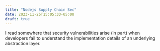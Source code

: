 ```yaml
---
title: "Nodejs Supply Chain Sec"
date: 2023-11-25T15:05:33-05:00
draft: true
---
```


I read somewhere that security vulnerabilities arise (in part) when developers fail to understand the implementation details of an underlying abstraction layer. 

